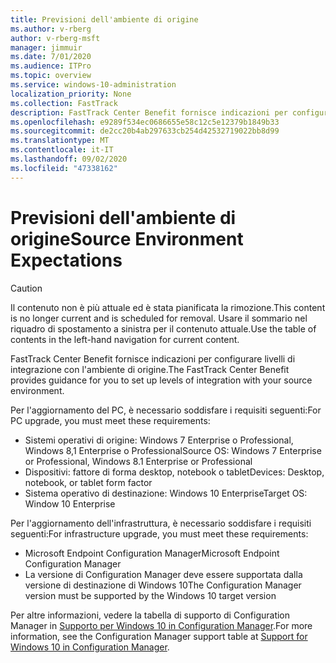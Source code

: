 ```yaml
---
title: Previsioni dell'ambiente di origine
ms.author: v-rberg
author: v-rberg-msft
manager: jimmuir
ms.date: 7/01/2020
ms.audience: ITPro
ms.topic: overview
ms.service: windows-10-administration
localization_priority: None
ms.collection: FastTrack
description: FastTrack Center Benefit fornisce indicazioni per configurare livelli di integrazione con l'ambiente di origine per la distribuzione di Windows 10.
ms.openlocfilehash: e9289f534ec0686655e58c12c5e12379b1849b33
ms.sourcegitcommit: de2cc20b4ab297633cb254d42532719022bb8d99
ms.translationtype: MT
ms.contentlocale: it-IT
ms.lasthandoff: 09/02/2020
ms.locfileid: "47338162"
---
```

# <a name="source-environment-expectations"></a><span data-ttu-id="22b72-103">Previsioni dell'ambiente di origine</span><span class="sxs-lookup"><span data-stu-id="22b72-103">Source Environment Expectations</span></span>

> [!CAUTION]
> <span data-ttu-id="22b72-104">Il contenuto non è più attuale ed è stata pianificata la rimozione.</span><span class="sxs-lookup"><span data-stu-id="22b72-104">This content is no longer current and is scheduled for removal.</span></span> <span data-ttu-id="22b72-105">Usare il sommario nel riquadro di spostamento a sinistra per il contenuto attuale.</span><span class="sxs-lookup"><span data-stu-id="22b72-105">Use the table of contents in the left-hand navigation for current content.</span></span>

<span data-ttu-id="22b72-106">FastTrack Center Benefit fornisce indicazioni per configurare livelli di integrazione con l'ambiente di origine.</span><span class="sxs-lookup"><span data-stu-id="22b72-106">The FastTrack Center Benefit provides guidance for you to set up levels of integration with your source environment.</span></span>
  
<span data-ttu-id="22b72-107">Per l'aggiornamento del PC, è necessario soddisfare i requisiti seguenti:</span><span class="sxs-lookup"><span data-stu-id="22b72-107">For PC upgrade, you must meet these requirements:</span></span>

- <span data-ttu-id="22b72-108">Sistemi operativi di origine: Windows 7 Enterprise o Professional, Windows 8,1 Enterprise o Professional</span><span class="sxs-lookup"><span data-stu-id="22b72-108">Source OS: Windows 7 Enterprise or Professional, Windows 8.1 Enterprise or Professional</span></span>
- <span data-ttu-id="22b72-109">Dispositivi: fattore di forma desktop, notebook o tablet</span><span class="sxs-lookup"><span data-stu-id="22b72-109">Devices: Desktop, notebook, or tablet form factor</span></span>
- <span data-ttu-id="22b72-110">Sistema operativo di destinazione: Windows 10 Enterprise</span><span class="sxs-lookup"><span data-stu-id="22b72-110">Target OS: Window 10 Enterprise</span></span>

<span data-ttu-id="22b72-111">Per l'aggiornamento dell'infrastruttura, è necessario soddisfare i requisiti seguenti:</span><span class="sxs-lookup"><span data-stu-id="22b72-111">For infrastructure upgrade, you must meet these requirements:</span></span>   

- <span data-ttu-id="22b72-112">Microsoft Endpoint Configuration Manager</span><span class="sxs-lookup"><span data-stu-id="22b72-112">Microsoft Endpoint Configuration Manager</span></span>  
- <span data-ttu-id="22b72-113">La versione di Configuration Manager deve essere supportata dalla versione di destinazione di Windows 10</span><span class="sxs-lookup"><span data-stu-id="22b72-113">The Configuration Manager version must be supported by the Windows 10 target version</span></span>

<span data-ttu-id="22b72-114">Per altre informazioni, vedere la tabella di supporto di Configuration Manager in [Supporto per Windows 10 in Configuration Manager](https://docs.microsoft.com/sccm/core/plan-design/configs/support-for-windows-10).</span><span class="sxs-lookup"><span data-stu-id="22b72-114">For more information, see the Configuration Manager support table at [Support for Windows 10 in Configuration Manager](https://docs.microsoft.com/sccm/core/plan-design/configs/support-for-windows-10).</span></span>
  